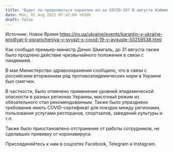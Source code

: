 ```yaml
---
title: "Будет ли продолжаться карантин из-за COVID-19? В августе Кабмин должен решить"
date: Mon, 01 Aug 2022 07:42:00 +0300
draft: false
---
```

Источник: Новое Время https://nv.ua/ukraine/events/karantin-v-ukraine-prodlyat-li-ogranicheniya-v-svyazi-s-covid-19-v-avguste-50259538.html


Как сообщал премьер-министр Денис Шмигаль, до 31 августа также было продлено действие чрезвычайного положения в связи с пандемией.

В мае Министерство здравоохранения сообщило, что в связи с российским вторжением ряд противоэпидемических норм в Украине был смягчен.

В частности, было отменено применение уровней эпидемической опасности в разных регионах Украины, масочный режим из обязательного стал рекомендованным. Также было упразднено требование иметь СOVID-сертификат для поездок между регионами, пользования услугами ресторанов, спортзалов, заведений культуры и т.п.

Также было приостановлено отстранение от работы сотрудников, не сделавших прививку от коронавируса.

Присоединяйтесь к нам в соцсетях Facebook, Telegram и Instagram.
